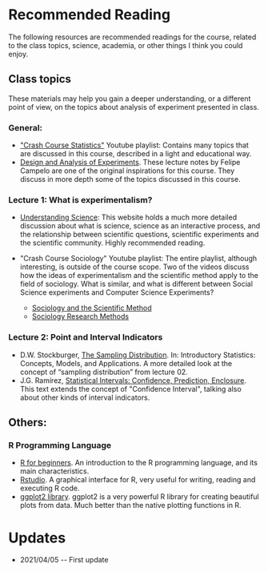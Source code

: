 # Recommended Reading

The following resources are recommended readings for the course, related to the class topics, science, academia, or other things I think you could enjoy.

## Class topics
These materials may help you gain a deeper understanding, or a different point of view, on the topics about analysis of experiment presented in class.

### General:
- ["Crash Course Statistics"](https://www.youtube.com/playlist?list=PL8dPuuaLjXtNM_Y-bUAhblSAdWRnmBUcr) Youtube playlist: Contains many topics that are discussed in this course, described in a light and educational way.
- [Design and Analysis of Experiments](https://https//github.com/fcampelo/Design-and-Analysis-of-Experiments). These lecture notes by Felipe Campelo are one of the original inspirations for this course. They discuss in more depth some of the topics discussed in this course.

### Lecture 1: What is experimentalism?
- [Understanding Science](https://undsci.berkeley.edu/article/intro_01): This website holds a much more detailed discussion about what is science, science as an interactive process, and the relationship between scientific questions, scientific experiments and the scientific community. Highly recommended reading.

- "Crash Course Sociology" Youtube playlist:
The entire playlist, although interesting, is outside of the course scope. Two of the videos discuss how the ideas of experimentalism and the scientific method apply to the field of sociology. What is similar, and what is different between Social Science experiments and Computer Science Experiments?
  - [Sociology and the Scientific Method](https://www.youtube.com/watch?v=ZIwyNIdgJBE&list=PL8dPuuaLjXtMJ-AfB_7J1538YKWkZAnGA&t=0s)
  - [Sociology Research Methods](https://www.youtube.com/watch?v=QwhK-iEyXYA&list=PL8dPuuaLjXtMJ-AfB_7J1538YKWkZAnGA&t=0s)


### Lecture 2: Point and Interval Indicators
- D.W. Stockburger, [The Sampling Distribution](http://psychstat3.missouristate.edu/Documents/IntroBook3/sbk17.htm). In: Introductory Statistics: Concepts, Models, and Applications. A more detailed look at the concept of “sampling distribution” from lecture 02.
- J.G. Ramírez, [Statistical Intervals: Confidence, Prediction, Enclosure](https://git.io/v5ZFh). This text extends the concept of "Confidence Interval", talking also about other kinds of interval indicators.

## Others:
### R Programming Language

- [R for beginners](https://cran.r-project.org/doc/contrib/Paradis-rdebuts_en.pdf). An introduction to the R programming language, and its main characteristics.
- [Rstudio](https://rstudio.com/). A graphical interface for R, very useful for writing, reading and executing R code.
- [ggplot2 library](https://ggplot2.tidyverse.org/). ggplot2 is a very powerful R library for creating beautiful plots from data. Much better than the native plotting functions in R.


# Updates
- 2021/04/05 -- First update
